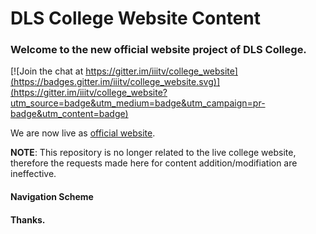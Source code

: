 # DLS College Website Content
### Welcome to the new official website project of DLS College. 

[![Join the chat at https://gitter.im/iiitv/college_website](https://badges.gitter.im/iiitv/college_website.svg)](https://gitter.im/iiitv/college_website?utm_source=badge&utm_medium=badge&utm_campaign=pr-badge&utm_content=badge)

We are now live as [official website](www.delasalle.lk).

**NOTE**: This repository is no longer related to the live college website, therefore the requests made here for content addition/modifiation are ineffective.


#### Navigation Scheme



#### Thanks.

